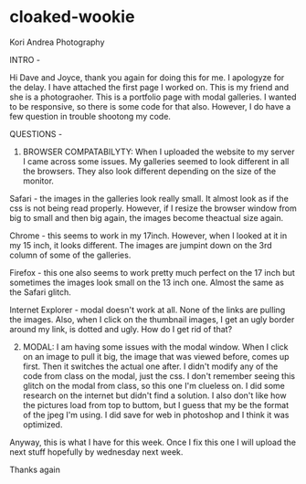 cloaked-wookie
==============

Kori Andrea Photography

INTRO -

Hi Dave and Joyce, thank you again for doing this for me. I apologyze for the delay. I have attached the first page I
worked on. This is my friend and she is a photograoher. This is a portfolio page with modal galleries. I wanted to be 
responsive, so there is some code for that also. However, I do have a few question in trouble shootong my code.

QUESTIONS -

1. BROWSER COMPATABILYTY: When I uploaded the website to my server I came across some issues. My galleries seemed to 
look different in all the browsers. They also look different depending on the size of the monitor.

Safari - the images in the galleries look really small. It almost look as if the css is not being read properly. 
However, if I resize the browser window from big to small and then big again, the images become theactual size again.

Chrome - this seems to work in my 17inch. However, when I looked at it in my 15 inch, it looks different. The images
are jumpint down on the 3rd column of some of the galleries. 

Firefox - this one also seems to work pretty much perfect on the 17 inch but sometimes the images look small on the 13
inch one. Almost the same as the Safari glitch. 

Internet Explorer - modal doesn't work at all. None of the links are pulling the images. Also, when I click on the
thumbnail images, I get an ugly border around my link, is dotted and ugly. How do I get rid of that?

2. MODAL: I am having some issues with the modal window. When I click on an image to pull it big, the image that was
viewed before, comes up first. Then it switches the actual one after. I didn't modify any of the code from class on
the modal, just the css. I don't remember seeing this glitch on the modal from class, so this one I'm clueless on. I 
did some research on the internet but didn't find a solution. I also don't like how the pictures load from top to
buttom, but I guess that my be the format of the jpeg I'm using. I did save for web in photoshop and I think it was 
optimized. 

Anyway, this is what I have for this week. Once I fix this one I will upload the next stuff hopefully by wednesday 
next week.

Thanks again

